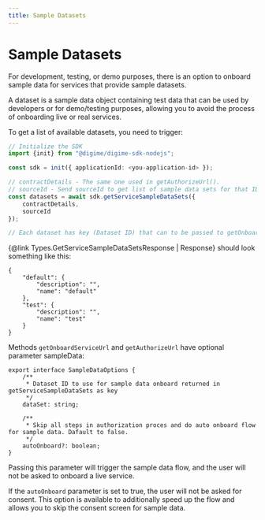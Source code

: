 ```yaml
---
title: Sample Datasets
---
```


# Sample Datasets

For development, testing, or demo purposes, there is an option to onboard sample data for services that provide sample datasets.

A dataset is a sample data object containing test data that can be used by developers or for demo/testing purposes, allowing you to avoid the process of onboarding live or real services.

To get a list of available datasets, you need to trigger:

```typescript
// Initialize the SDK
import {init} from "@digime/digime-sdk-nodejs";

const sdk = init({ applicationId: <you-application-id> });

// contractDetails - The same one used in getAuthorizeUrl().
// sourceId - Send sourceId to get list of sample data sets for that ID
const datasets = await sdk.getServiceSampleDataSets({
    contractDetails,
    sourceId
});

// Each dataset has key (Dataset ID) that can to be passed to getOnboardServiceUrl and getAuthorizeUrl.
```

{@link Types.GetServiceSampleDataSetsResponse | Response} should look something like this:

```
{
    "default": {
        "description": "",
        "name": "default"
    },
    "test": {
        "description": "",
        "name": "test"
    }
}
```

Methods `getOnboardServiceUrl` and `getAuthorizeUrl` have optional parameter sampleData:

```
export interface SampleDataOptions {
    /**
     * Dataset ID to use for sample data onboard returned in getServiceSampleDataSets as key
     */
    dataSet: string;

    /**
     * Skip all steps in authorization proces and do auto onboard flow for sample data. Dafault to false.
     */
    autoOnboard?: boolean;
}
```

Passing this parameter will trigger the sample data flow, and the user will not be asked to onboard a live service.

If the `autoOnboard` parameter is set to true, the user will not be asked for consent. This option is available to additionally speed up the flow and allows you to skip the consent screen for sample data.
